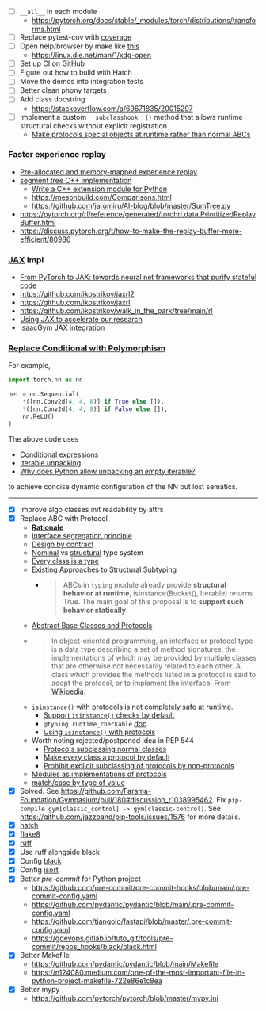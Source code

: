 - [ ] `__all__` in each module
    - https://pytorch.org/docs/stable/_modules/torch/distributions/transforms.html
- [ ] Replace pytest-cov with [coverage](https://github.com/nedbat/coveragepy)
- [ ] Open help/browser by make like [this](https://github.com/jeshraghian/snntorch/blob/cd9f9c0cf36a31e73a55de03d2e1408a379be6c5/Makefile#L4)
    - https://linux.die.net/man/1/xdg-open
- [ ] Set up CI on GitHub
- [ ] Figure out how to build with Hatch
- [ ] Move the demos into integration tests
- [ ] Better clean phony targets
- [ ] Add class docstring
    - https://stackoverflow.com/a/69671835/20015297
- [ ] Implement a custom `__subclasshook__()` method that allows runtime structural checks without explicit registration
    - [Make protocols special objects at runtime rather than normal ABCs](https://peps.python.org/pep-0544/#make-protocols-special-objects-at-runtime-rather-than-normal-abcs)


### Faster experience replay
- [Pre-allocated and memory-mapped experience replay](https://discuss.pytorch.org/t/rfc-torchrl-replay-buffers-pre-allocated-and-memory-mapped-experience-replay/155335)
- [segment tree C++ implementation](https://github.com/pytorch/rl/blob/main/torchrl/csrc/segment_tree.h)
    - [Write a C++ extension module for Python](https://opensource.com/article/22/11/extend-c-python)
    - https://mesonbuild.com/Comparisons.html
    - https://github.com/jaromiru/AI-blog/blob/master/SumTree.py
- https://pytorch.org/rl/reference/generated/torchrl.data.PrioritizedReplayBuffer.html
- https://discuss.pytorch.org/t/how-to-make-the-replay-buffer-more-efficient/80986


### [JAX](https://github.com/deepmind/jax) impl
- [From PyTorch to JAX: towards neural net frameworks that purify stateful code](https://sjmielke.com/jax-purify.htm)
- https://github.com/ikostrikov/jaxrl2
- https://github.com/ikostrikov/jaxrl
- https://github.com/ikostrikov/walk_in_the_park/tree/main/rl
- [Using JAX to accelerate our research](https://www.deepmind.com/blog/using-jax-to-accelerate-our-research)
- [IsaacGym JAX integration](https://forums.developer.nvidia.com/t/isaacgym-jax-integration/228214/4)


### [Replace Conditional with Polymorphism](https://www.refactoring.com/catalog/replaceConditionalWithPolymorphism.html)

For example,
```python
import torch.nn as nn

net = nn.Sequential(
    *([nn.Conv2d(4, 4, 8)] if True else []),
    *([nn.Conv2d(4, 4, 8)] if False else []),
    nn.ReLU()
)
```
The above code uses
- [Conditional expressions](https://peps.python.org/pep-0308/)
- [Iterable unpacking](https://docs.python.org/3/reference/expressions.html#expression-lists)
- [Why does Python allow unpacking an empty iterable?](https://stackoverflow.com/questions/67359996/why-does-python-allow-unpacking-an-empty-iterable)

to achieve concise dynamic configuration of the NN but lost sematics.


---

- [x] Improve algo classes init readability by attrs
- [x] Replace ABC with Protocol
    - **[Rationale](https://peps.python.org/pep-0544/#rationale-and-goals)**
    - [Interface segregation principle](https://en.wikipedia.org/wiki/Interface_segregation_principle)
    - [Design by contract](https://en.wikipedia.org/wiki/Design_by_contract)
    - [Nominal](https://en.wikipedia.org/wiki/Nominal_type_system) vs [structural](https://en.wikipedia.org/wiki/Structural_type_system) type system
    - [Every class is a type](https://peps.python.org/pep-0483/#types-vs-classes)
    - [Existing Approaches to Structural Subtyping](https://peps.python.org/pep-0544/#existing-approaches-to-structural-subtyping)
        - > ABCs in `typing` module already provide **structural behavior at runtime**, isinstance(Bucket(), Iterable) returns True. The main goal of this proposal is to **support such behavior statically**.
    - [Abstract Base Classes and Protocols](https://jellis18.github.io/post/2022-01-11-abc-vs-protocol/)
    - > In object-oriented programming, an interface or protocol type is a data type describing a set of method signatures, the implementations of which may be provided by multiple classes that are otherwise not necessarily related to each other. A class which provides the methods listed in a protocol is said to adopt the protocol, or to implement the interface. From [Wikipedia](https://en.wikipedia.org/wiki/Interface_(object-oriented_programming)).
    - `isinstance()` with protocols is not completely safe at runtime.
        - [Support `isinstance()` checks by default](https://peps.python.org/pep-0544/#support-isinstance-checks-by-default)
        - `@typing.runtime_checkable` [doc](https://docs.python.org/3/library/typing.html?highlight=typing#typing.runtime_checkable)
        - [Using `isinstance()` with protocols](https://mypy.readthedocs.io/en/latest/protocols.html#using-isinstance-with-protocols)
    - Worth noting rejected/postponed idea in PEP 544
        - [Protocols subclassing normal classes](https://peps.python.org/pep-0544/#protocols-subclassing-normal-classes)
        - [Make every class a protocol by default](https://peps.python.org/pep-0544/#make-every-class-a-protocol-by-default)
        - [Prohibit explicit subclassing of protocols by non-protocols](https://peps.python.org/pep-0544/#prohibit-explicit-subclassing-of-protocols-by-non-protocols)
    - [Modules as implementations of protocols](https://peps.python.org/pep-0544/#modules-as-implementations-of-protocols)
    - [match/case by type of value](https://stackoverflow.com/a/72295907/20015297)
- [x] Solved. See https://github.com/Farama-Foundation/Gymnasium/pull/180#discussion_r1038995462. Fix `pip-compile gym[classic_control] -> gym[classic-control]`. See https://github.com/jazzband/pip-tools/issues/1576 for more details.
- [x] [hatch](https://github.com/pypa/hatch)
- [x] [flake8](https://github.com/PyCQA/flake8)
- [x] [ruff](https://github.com/charliermarsh/ruff)
- [x] Use ruff alongside black
- [x] Config [black](https://github.com/psf/black)
- [x] Config [isort](https://github.com/PyCQA/isort)
- [x] Better *pre-commit* for Python project
    - https://github.com/pre-commit/pre-commit-hooks/blob/main/.pre-commit-config.yaml
    - https://github.com/pydantic/pydantic/blob/main/.pre-commit-config.yaml
    - https://github.com/tiangolo/fastapi/blob/master/.pre-commit-config.yaml
    - https://gdevops.gitlab.io/tuto_git/tools/pre-commit/repos_hooks/black/black.html
- [x] Better Makefile
    - https://github.com/pydantic/pydantic/blob/main/Makefile
    - https://n124080.medium.com/one-of-the-most-important-file-in-python-project-makefile-722e86e1c8ea
- [x] Better mypy
    - https://github.com/pytorch/pytorch/blob/master/mypy.ini
